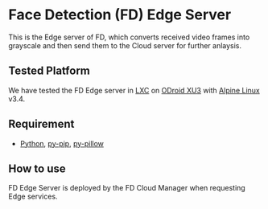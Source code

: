 # Face Detection (FD) Edge Server
This is the Edge server of FD, which converts received video frames into grayscale and then send them to the Cloud server for further anlaysis.

## Tested Platform
We have tested the FD Edge server in [LXC](https://help.ubuntu.com/lts/serverguide/lxc.html) on [ODroid XU3](https://www.hardkernel.com/main/products/prdt_info.php?g_code=g140448267127) with [Alpine Linux](https://alpinelinux.org/) v3.4.

## Requirement
- [Python](https://www.python.org/), [py-pip](https://pkgs.alpinelinux.org/package/v3.4/main/armhf/py-pip), [py-pillow](https://pkgs.alpinelinux.org/package/v3.4/main/armhf/)

## How to use
FD Edge Server is deployed by the FD Cloud Manager when requesting Edge services.
